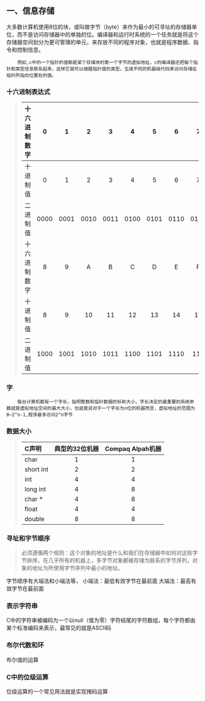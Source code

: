 ## 一、信息存储
大多数计算机使用8位的块，或叫做字节（byte）来作为最小的可寻址的存储器单位，而不是访问存储器中的单独的位。编译器和运行时系统的一个任务就是将这个存储器空间划分为更可管理的单元，来存放不同的程序对象，也就是程序数据、指令和控制信息。

        例如,c中的一个指针的值都是某个存储块的第一个字节的虚拟地址，c的编译器还把每个指针和类型信息联系起来，这样它就可以根据指针值的类型，生成不同的机器级代码来访问存储在指针所指向位置处的值。

### 十六进制表达式


>| 十六进制数字 |   0   |   1   |   2   |   3   |   4   |   5   |   6   |   7   |
>| :----------- | :---: | :---: | :---: | :---: | :---: | :---: | :---: | :---: |
>| 十进制值     |   0   |   1   |   2   |   3   |   4   |   5   |   6   |   7   |
>| 二进制值     | 0000  | 0001  | 0010  | 0011  | 0100  | 0101  | 0110  | 0111  |
>| 十六进制数字 |   8   |   9   |   A   |   B   |   C   |   D   |   E   |   F   |
>| 十进制值     |   8   |   9   |  10   |  11   |  12   |  13   |  14   |  15   |
>| 二进制值     | 1000  | 1001  | 1010  | 1011  | 1100  | 1101  | 1110  | 111  |

### 字
        每台计算机都有一个字长，指明整数和指针数据的标称大小，字长决定的最重要的系统参数就是虚拟地址空间的最大大小，也就是说对于一个字长为n位的机器而言，虚拟地址的范围为0~2^n-1,程序最多访问2^n字节

### 数据大小
>| C声明 |   典型的32位机器   |   Compaq Alpah机器   |
>| :----------- | :-----------: | :-----------: | 
>| char     |   1   |   1   |  
>| short int     |   2   |   2   |  
>| int     |   4   |   4   |  
>| long int     |   4   |   8   |  
>| char *     |   4   |   8   |  
>| float     |   4   |   4   |  
>| double     |   8   |   8   |  

### 寻址和字节顺序
>必须遵循两个规则：这个对象的地址是什么和我们在存储器中如何对这些字节排序。在几乎所有的机器上，多字节对象都被存储为联系的字节序列，对象的地址为所使用字节序列中最小的地址。

字节顺序有大端法和小端法等，
小端法：最低有效字节在最前面
大端法：最高有效字节在最前面

### 表示字符串
C中的字符串被编码为一个以null（值为零）字符结尾的字符数组，每个字符都由某个标准编码来表示，最常见的就是ASCII码

### 布尔代数和环

布尔值的运算

### C中的位级运算
位级运算的一个常见用法就是实现掩码运算


